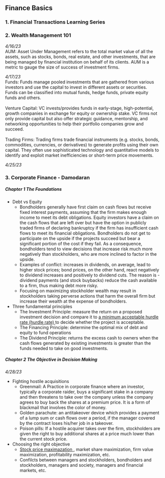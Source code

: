 ## Finance Basics

### 1. Financial Transactions Learning Series

### 2. Wealth Management 101 <br>
*4/16/23* <br>
AUM: Asset Under Management refers to the total market value of all the assets, such as stocks, bonds, real estate, and other investments, that are being managed by financial institution on behalf of its clients. AUM is a metric to gauge the size of success of investment firms.

*4/17/23* <br>
Funds: Funds manage pooled investments that are gathered from various investors and use the capital to invest in different assets or securities. Funds can be classified into mutual funds, hedge funds, private equity funds and others. <br> <br>
Venture Capital: VC invests/provides funds in early-stage, high-potential, growth companies in exchange for equity or ownership stake. VC firms not only provide capital but also offer strategic guidance, mentorship, and networking opportunities to help their portfolio companies grow and succeed. <br><br>
Trading Firms: Trading firms trade financial instruments (e.g. stocks, bonds, commodities, currencies, or derivatives) to generate profits using their own capital. They often use sophisticated technology and quantitative models to identify and exploit market inefficiencies or short-term price movements. <br>

*4/25/23*
### 3. Corporate Finance - Damodaran
##### Chapter 1 The Foundations
* Debt vs Equity <br/>
  - Bondholders generally have first claim on cash flows but receive fixed interest payments, assuming that the firm makes enough income to meet its debt obligations. Equity investors have a claim on the cash flows that are left over but have the option in publicly traded firms of declaring bankruptcy if the firm has insufficient cash flows to meet its financial obligations. Bondholders do not get to participate on the upside if the projects succeed but bear a significant portion of the cost if they fail. As a consequence, bondholders tend to view decisions that increase risk much more negatively than stockholders, who are more inclined to factor
in the upside.
  - Examples of conflict: increases in dividends, on average, lead to higher stock prices; bond prices, on the other hand, react negatively to dividend increases and positively to dividend cuts. The reason is - dividend payments (and stock buybacks) reduce the cash available to a firm, thus making debt more risky.
  - Focusing on maximizing stockholder wealth may result in stockholders taking perverse actions that harm the overall firm but increase their wealth at the expense of bondholders.
* Three fundamental principles
  - The Investment Principle: measure the return on a proposed investment decision and compare it to <ins> a minimum acceptable hurdle rate (hurdle rate) </ins> to decide whether the project is acceptable.
  - The Financing Principle: determine the optimal mix of debt and equity to fund operations
  - The Dividend Principle: returns the excess cash to owners when the cash flows generated by existing investments is greater than the funds needed to take on good investments.
##### Chapter 2 The Objective in Decision Making
*4/28/23* <br/>
* Fighting hostile acquisitions
  - Greenmail: A Practice in corporate finance where an investor, typically a corporate raider, buys a significant stake in a company and then threatens to take over the company unless the company agrees to buy back the shares at a premium price. It is a form of blackmail that involves the color of money.
  - Golden parachute: an antitakeover device which provides a payment of a lump sum or cash flows over a period, if the manager covered by the contract loses his/her job in a takeover.
  - Poison pills: If a hostile acquirer takes over the firm, stockholders are given the right to buy additional shares at a price much lower than the current stock price.
* Choosing the right objective
  - <ins> Stock price maximazation </ins>, market share maximization, firm value maximization, profitability maximization, etc.
  - Confilcts between managers and stockholders, bondholders and stockholders, managers and society, managers and financial markets, etc. 
